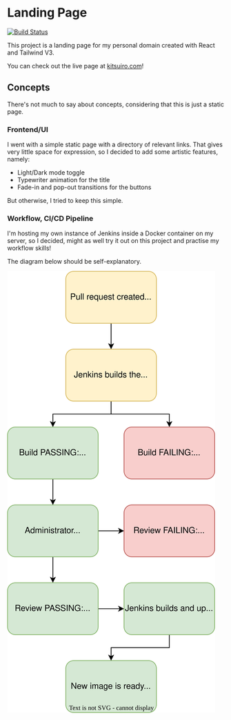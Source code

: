 # Landing Page

[![Build Status](https://jenkins.kitsuiro.com/buildStatus/icon?job=Kitsuiro-Landing-Page%2Fmain)](https://jenkins.kitsuiro.com/job/Kitsuiro-Landing-Page/job/main/)

This project is a landing page for my personal domain created with React and Tailwind V3.

You can check out the live page at [kitsuiro.com](https://kitsuiro.com)!

## Concepts

There's not much to say about concepts, considering that this is just a static page.

### Frontend/UI

I went with a simple static page with a directory of relevant links. That gives very little space for expression, so I
decided to add some artistic features, namely:

- Light/Dark mode toggle
- Typewriter animation for the title
- Fade-in and pop-out transitions for the buttons

But otherwise, I tried to keep this simple.

### Workflow, CI/CD Pipeline

I'm hosting my own instance of Jenkins inside a Docker container on my server, so I decided, might as well try it out on
this project and practise my workflow skills!

The diagram below should be self-explanatory.

![Workflow Image](./docs/assets/workflow_diagram.svg)
